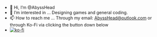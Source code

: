 - 👋 Hi, I’m @AbyssHead
- 👀 I’m interested in ...
    Designing games and general coding.
- 📫 How to reach me ...
    Through my email: AbyssHead@outlook.com or through Ko-Fi via clicking the button down below
- [![ko-fi](https://ko-fi.com/img/githubbutton_sm.svg)](https://ko-fi.com/Z8Z11C51F)
